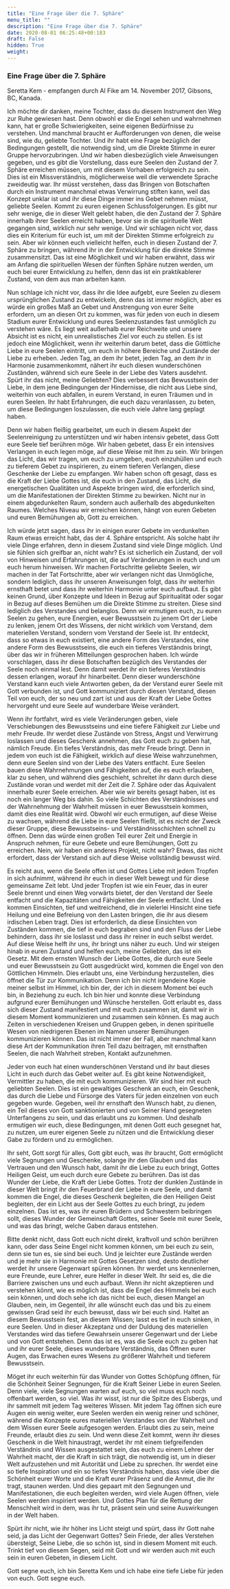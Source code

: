 ```yaml
---
title: "Eine Frage über die 7. Sphäre"
menu_title: ""
description: "Eine Frage über die 7. Sphäre"
date: 2020-08-01 06:25:48+00:183
draft: False
hidden: True
weight:
---
```

### Eine Frage über die 7. Sphäre

Seretta Kem - empfangen durch Al Fike am 14. November 2017, Gibsons, BC, Kanada.

Ich möchte dir danken, meine Tochter, dass du diesem Instrument den Weg zur Ruhe gewiesen hast. Denn obwohl er die Engel sehen und wahrnehmen kann, hat er große Schwierigkeiten, seine eigenen Bedürfnisse zu verstehen. Und manchmal braucht er Aufforderungen von denen, die weise sind, wie du, geliebte Tochter. Und ihr habt eine Frage bezüglich der Bedingungen gestellt, die notwendig sind, um die Direkte Stimme in eurer Gruppe hervorzubringen. Und wir haben diesbezüglich viele Anweisungen gegeben, und es gibt die Vorstellung, dass eure Seelen den Zustand der 7. Sphäre erreichen müssen, um mit diesem Vorhaben erfolgreich zu sein. Dies ist ein Missverständnis, möglicherweise weil die verwendete Sprache zweideutig war. Ihr müsst verstehen, dass das Bringen von Botschaften durch ein Instrument manchmal etwas Verwirrung stiften kann, weil das Konzept unklar ist und ihr diese Dinge immer ins Gebet nehmen müsst, geliebte Seelen. Kommt zu euren eigenen Schlussfolgerungen. Es gibt nur sehr wenige, die in dieser Welt gelebt haben, die den Zustand der 7. Sphäre innerhalb ihrer Seelen erreicht haben, bevor sie in die spirituelle Welt gegangen sind, wirklich nur sehr wenige. Und wir schlagen nicht vor, dass dies ein Kriterium für euch ist, um mit der Direkten Stimme erfolgreich zu sein. Aber wir können euch vielleicht helfen, euch in diesen Zustand der 7. Sphäre zu bringen, während ihr in der Entwicklung für die direkte Stimme zusammensitzt. Das ist eine Möglichkeit und wir haben erwähnt, dass wir am Anfang die spirituellen Wesen der fünften Sphäre nutzen werden, um euch bei eurer Entwicklung zu helfen, denn das ist ein praktikablerer Zustand, von dem aus man arbeiten kann.

Nun schlage ich nicht vor, dass ihr die Idee aufgebt, eure Seelen zu diesem ursprünglichen Zustand zu entwickeln, denn das ist immer möglich, aber es würde ein großes Maß an Gebet und Anstrengung von eurer Seite erfordern, um an diesen Ort zu kommen, was für jeden von euch in diesem Stadium eurer Entwicklung und eures Seelenzustandes fast unmöglich zu verstehen wäre. Es liegt weit außerhalb eurer Reichweite und unsere Absicht ist es nicht, ein unrealistisches Ziel vor euch zu stellen. Es ist jedoch eine Möglichkeit, wenn ihr weiterhin darum betet, dass die Göttliche Liebe in eure Seelen eintritt, um euch in höhere Bereiche und Zustände der Liebe zu erheben. Jeden Tag, an dem ihr betet, jeden Tag, an dem ihr in Harmonie zusammenkommt, nähert ihr euch diesen wunderschönen Zuständen, während sich eure Seele in der Liebe des Vaters ausdehnt. Spürt ihr das nicht, meine Geliebten? Dies verbessert das Bewusstsein der Liebe, in dem jene Bedingungen der Hindernisse, die nicht aus Liebe sind, weiterhin von euch abfallen, in eurem Verstand, in euren Träumen und in euren Seelen. Ihr habt Erfahrungen, die euch dazu veranlassen, zu beten, um diese Bedingungen loszulassen, die euch viele Jahre lang geplagt haben.

Denn wir haben fleißig gearbeitet, um euch in diesem Aspekt der Seelenreinigung zu unterstützen und wir haben intensiv gebetet, dass Gott eure Seele tief berühren möge. Wir haben gebetet, dass Er ein intensives Verlangen in euch legen möge, auf diese Weise mit Ihm zu sein. Wir bringen das Licht, das wir tragen, um euch zu umgeben, euch einzuhüllen und euch zu tieferem Gebet zu inspirieren, zu einem tieferen Verlangen, diese Geschenke der Liebe zu empfangen. Wir haben schon oft gesagt, dass es die Kraft der Liebe Gottes ist, die euch in den Zustand, das Licht, die energetischen Qualitäten und Aspekte bringen wird, die erforderlich sind, um die Manifestationen der Direkten Stimme zu bewirken. Nicht nur in einem abgedunkelten Raum, sondern auch außerhalb des abgedunkelten Raumes. Welches Niveau wir erreichen können, hängt von euren Gebeten und euren Bemühungen ab, Gott zu erreichen.

Ich würde jetzt sagen, dass ihr in einigen eurer Gebete im verdunkelten Raum etwas erreicht habt, das der 4. Sphäre entspricht. Als solche habt ihr viele Dinge erfahren, denn in diesem Zustand sind viele Dinge möglich. Und sie fühlen sich greifbar an, nicht wahr? Es ist sicherlich ein Zustand, der voll von Hinweisen und Erfahrungen ist, die auf Veränderungen in euch und um euch herum hinweisen. Wir machen Fortschritte geliebte Seelen, wir machen in der Tat Fortschritte, aber wir verlangen nicht das Unmögliche, sondern lediglich, dass ihr unseren Anweisungen folgt, dass ihr weiterhin ernsthaft betet und dass ihr weiterhin Harmonie unter euch aufbaut. Es gibt keinen Grund, über Konzepte und Ideen in Bezug auf Spiritualität oder sogar in Bezug auf dieses Bemühen um die Direkte Stimme zu streiten. Diese sind lediglich des Verstandes und belanglos. Denn wir ermutigen euch, zu euren Seelen zu gehen, eure Energien, euer Bewusstsein zu jenem Ort der Liebe zu lenken, jenem Ort des Wissens, der nicht wirklich vom Verstand, dem materiellen Verstand, sondern vom Verstand der Seele ist. Ihr entdeckt, dass so etwas in euch existiert, eine andere Form des Verstandes, eine andere Form des Bewusstseins, die euch ein tieferes Verständnis bringt, über das wir in früheren Mitteilungen gesprochen haben. Ich würde vorschlagen, dass ihr diese Botschaften bezüglich des Verstandes der Seele noch einmal lest. Denn damit werdet ihr ein tieferes Verständnis dessen erlangen, worauf ihr hinarbeitet. Denn dieser wunderschöne Verstand kann euch viele Antworten geben, da der Verstand eurer Seele mit Gott verbunden ist, und Gott kommuniziert durch diesen Verstand, diesen Teil von euch, der so neu und zart ist und aus der Kraft der Liebe Gottes hervorgeht und eure Seele auf wunderbare Weise verändert.

Wenn ihr fortfahrt, wird es viele Veränderungen geben, viele Verschiebungen des Bewusstseins und eine tiefere Fähigkeit zur Liebe und mehr Freude. Ihr werdet diese Zustände von Stress, Angst und Verwirrung loslassen und dieses Geschenk annehmen, das Gott euch zu geben hat, nämlich Freude. Ein tiefes Verständnis, das mehr Freude bringt. Denn in jedem von euch ist die Fähigkeit, wirklich auf diese Weise wahrzunehmen, denn eure Seelen sind von der Liebe des Vaters entfacht. Eure Seelen bauen diese Wahrnehmungen und Fähigkeiten auf, die es euch erlauben, klar zu sehen, und während dies geschieht, schreitet ihr dann durch diese Zustände voran und werdet mit der Zeit die 7. Sphäre oder das Äquivalent innerhalb eurer Seele erreichen. Aber wie wir bereits gesagt haben, ist es noch ein langer Weg bis dahin. So viele Schichten des Verständnisses und der Wahrnehmung der Wahrheit müssen in euer Bewusstsein kommen, damit dies eine Realität wird. Obwohl wir euch ermutigen, auf diese Weise zu wachsen, während die Liebe in eure Seelen fließt, ist es nicht der Zweck dieser Gruppe, diese Bewusstseins- und Verständnisschichten schnell zu öffnen. Denn das würde einen großen Teil eurer Zeit und Energie in Anspruch nehmen, für eure Gebete und eure Bemühungen, Gott zu erreichen. Nein, wir haben ein anderes Projekt, nicht wahr? Etwas, das nicht erfordert, dass der Verstand sich auf diese Weise vollständig bewusst wird.

Es reicht aus, wenn die Seele offen ist und Gottes Liebe mit jedem Tropfen in sich aufnimmt, während ihr euch in dieser Welt bewegt und für diese gemeinsame Zeit lebt. Und jeder Tropfen ist wie ein Feuer, das in eurer Seele brennt und einen Weg vorwärts bietet, der den Verstand der Seele entfacht und die Kapazitäten und Fähigkeiten der Seele entfacht. Und es kommen Einsichten, tief und weitreichend, die in vielerlei Hinsicht eine tiefe Heilung und eine Befreiung von den Lasten bringen, die ihr aus diesem irdischen Leben tragt. Dies ist erforderlich, da diese Einsichten von Zuständen kommen, die tief in euch begraben sind und den Fluss der Liebe behindern, dass ihr sie loslasst und dass ihr reiner in euch selbst werdet. Auf diese Weise helft ihr uns, ihr bringt uns näher zu euch. Und wir steigen hinab in euren Zustand und helfen euch, meine Geliebten, das ist ein Gesetz. Mit dem ernsten Wunsch der Liebe Gottes, die durch eure Seele und euer Bewusstsein zu Gott ausgedrückt wird, kommen die Engel von den Göttlichen Himmeln. Dies erlaubt uns, eine Verbindung herzustellen, dies öffnet die Tür zur Kommunikation. Denn ich bin nicht irgendeine Kopie meiner selbst im Himmel, ich bin der, der ich in diesem Moment bei euch bin, in Beziehung zu euch. Ich bin hier und konnte diese Verbindung aufgrund eurer Bemühungen und Wünsche herstellen. Gott erlaubt es, dass sich dieser Zustand manifestiert und mit euch zusammen ist, damit wir in diesem Moment kommunizieren und zusammen sein können. Es mag auch Zeiten in verschiedenen Kreisen und Gruppen geben, in denen spirituelle Wesen von niedrigeren Ebenen im Namen unserer Bemühungen kommunizieren können. Das ist nicht immer der Fall, aber manchmal kann diese Art der Kommunikation ihren Teil dazu beitragen, mit ernsthaften Seelen, die nach Wahrheit streben, Kontakt aufzunehmen.

Jeder von euch hat einen wunderschönen Verstand und ihr baut dieses Licht in euch durch das Gebet weiter auf. Es gibt keine Notwendigkeit, Vermittler zu haben, die mit euch kommunizieren. Wir sind hier mit euch geliebten Seelen. Dies ist ein gewaltiges Geschenk an euch, ein Geschenk, das durch die Liebe und Fürsorge des Vaters für jeden einzelnen von euch gegeben wurde. Gegeben, weil ihr ernsthaft den Wunsch habt, zu dienen, ein Teil dieses von Gott sanktionierten und von Seiner Hand gesegneten Unterfangens zu sein, und das erlaubt uns zu kommen. Und deshalb ermutigen wir euch, diese Bedingungen, mit denen Gott euch gesegnet hat, zu nutzen, um eurer eigenen Seele zu nützen und die Entwicklung dieser Gabe zu fördern und zu ermöglichen.

Ihr seht, Gott sorgt für alles, Gott gibt euch, was ihr braucht, Gott ermöglicht viele Segnungen und Geschenke, solange ihr den Glauben und das Vertrauen und den Wunsch habt, damit ihr die Liebe zu euch bringt, Gottes Heiligen Geist, um euch durch eure Gebete zu berühren. Das ist das Wunder der Liebe, die Kraft der Liebe Gottes. Trotz der dunklen Zustände in dieser Welt bringt ihr den Feuerbrand der Liebe in eure Seele, und damit kommen die Engel, die dieses Geschenk begleiten, die den Heiligen Geist begleiten, der ein Licht aus der Seele Gottes zu euch bringt, zu jedem einzelnen. Das ist es, was ihr euren Brüdern und Schwestern beibringen sollt, dieses Wunder der Gemeinschaft Gottes, seiner Seele mit eurer Seele, und was das bringt, welche Gaben daraus entstehen.

Bitte denkt nicht, dass Gott euch nicht direkt, kraftvoll und schön berühren kann, oder dass Seine Engel nicht kommen können, um bei euch zu sein, denn sie tun es, sie sind bei euch. Und je leichter eure Zustände werden und je mehr sie in Harmonie mit Gottes Gesetzen sind, desto deutlicher werdet ihr unsere Gegenwart spüren können. Ihr werdet uns kennenlernen, eure Freunde, eure Lehrer, eure Helfer in dieser Welt. Ihr seid es, die die Barriere zwischen uns und euch aufbaut. Wenn ihr nicht akzeptieren und verstehen könnt, wie es möglich ist, dass die Engel des Himmels bei euch sein können, und doch sehe ich das nicht bei euch, diesen Mangel an Glauben, nein, im Gegenteil, ihr alle wünscht euch das und bis zu einem gewissen Grad seid ihr euch bewusst, dass wir bei euch sind. Haltet an diesem Bewusstsein fest, an diesem Wissen; lasst es tief in euch sinken, in eure Seelen. Und in dieser Akzeptanz und der Duldung des materiellen Verstandes wird das tiefere Gewahrsein unserer Gegenwart und der Liebe und von Gott entstehen. Denn das ist es, was die Seele euch zu geben hat und ihr eurer Seele, dieses wunderbare Verständnis, das Öffnen eurer Augen, das Erwachen eures Wesens zu größerer Wahrheit und tieferem Bewusstsein.

Möget ihr euch weiterhin für das Wunder von Gottes Schöpfung öffnen, für die Schönheit Seiner Segnungen, für die Kraft Seiner Liebe in euren Seelen. Denn viele, viele Segnungen warten auf euch, so viel muss euch noch offenbart werden, so viel. Was ihr wisst, ist nur die Spitze des Eisbergs, und ihr sammelt mit jedem Tag weiteres Wissen. Mit jedem Tag öffnen sich eure Augen ein wenig weiter, eure Seelen werden ein wenig reiner und schöner, während die Konzepte eures materiellen Verstandes von der Wahrheit und dem Wissen eurer Seele aufgesogen werden. Erlaubt dies zu sein, meine Freunde, erlaubt dies zu sein. Und wenn diese Zeit kommt, wenn ihr dieses Geschenk in die Welt hinaustragt, werdet ihr mit einem tiefgreifenden Verständnis und Wissen ausgestattet sein, das euch zu einem Lehrer der Wahrheit macht, der die Kraft in sich trägt, die notwendig ist, um in dieser Welt aufzustehen und mit Autorität und Liebe zu sprechen. Ihr werdet eine so tiefe Inspiration und ein so tiefes Verständnis haben, dass viele über die Schönheit eurer Worte und die Kraft eurer Präsenz und die Anmut, die ihr tragt, staunen werden. Und dies gepaart mit den Segnungen und Manifestationen, die euch begleiten werden, wird viele Augen öffnen, viele Seelen werden inspiriert werden. Und Gottes Plan für die Rettung der Menschheit wird in dem, was ihr tut, präsent sein und seine Auswirkungen in der Welt haben.

Spürt ihr nicht, wie ihr höher ins Licht steigt und spürt, dass ihr Gott nahe seid, ja das Licht der Gegenwart Gottes? Sein Friede, der alles Verstehen übersteigt, Seine Liebe, die so schön ist, sind in diesem Moment mit euch. Trinkt tief von diesem Segen, seid mit Gott und wir werden auch mit euch sein in euren Gebeten, in diesem Licht.

Gott segne euch, ich bin Seretta Kem und ich habe eine tiefe Liebe für jeden von euch. Gott segne euch.
